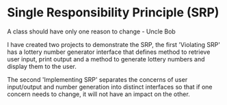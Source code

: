 # Single Responsibility Principle (SRP)
A class should have only one reason to change - Uncle Bob

I have created two projects to demonstrate the SRP,
the first 'Violating SRP' has a lottery number generator
interface that defines method to retrieve user input, print
output and a method to generate lottery numbers and display 
them to the user.

The second 'Implementing SRP' separates the concerns of 
user input/output and number generation into distinct interfaces
so that if one concern needs to change, it will not have an
impact on the other.